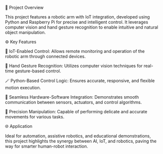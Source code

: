 🦾 Project Overview

This project features a robotic arm with IoT integration, developed using Python and Raspberry Pi for precise and intelligent control. It leverages computer vision and hand gesture recognition to enable intuitive and natural object manipulation.

⚙️ Key Features

🤖 IoT-Enabled Control: Allows remote monitoring and operation of the robotic arm through connected devices.

🧠 Hand Gesture Recognition: Utilizes computer vision techniques for real-time gesture-based control.

🪄 Python-Based Control Logic: Ensures accurate, responsive, and flexible motion execution.

🔗 Seamless Hardware-Software Integration: Demonstrates smooth communication between sensors, actuators, and control algorithms.

🎯 Precision Manipulation: Capable of performing delicate and accurate movements for various tasks.

🌐 Application

Ideal for automation, assistive robotics, and educational demonstrations, this project highlights the synergy between AI, IoT, and robotics, paving the way for smarter human-robot interaction.
